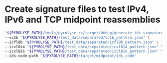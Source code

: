 # Create signature files to test IPv4, IPv6 and TCP midpoint reassemblies

```bash
"${PYROLYSE_PATH}/tools/pyrolyse-rs/target/debug/generate_ids_signatures" \
--vc1b "${PYROLYSE_PATH}/test_data/separated/vc1b_pattern.json" \
--icfl8b "${PYROLYSE_PATH}/test_data/separated/icfl8b_pattern.json" \
--icvl8i4 "${PYROLYSE_PATH}/test_data/separated/icvl8i4_pattern.json" \
--icvl8i6 "${PYROLYSE_PATH}/test_data/separated/icvl8i6_pattern.json" \
--ids-code-path "${PYROLYSE_PATH}/target/midpoint/ids_code"
```